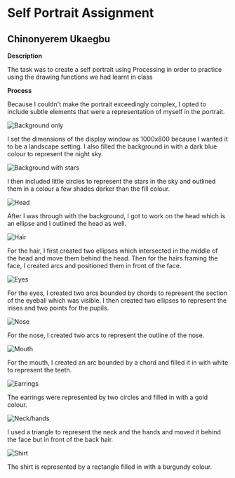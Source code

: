 # Self Portrait Assignment

## Chinonyerem Ukaegbu

**Description**

The task was to create a self portrait using Processing in order to practice using the drawing functions we had learnt in class

**Process**

Because I couldn't make the portrait exceedingly complex, I opted to include subtle elements that were a representation of myself in the portrait.

![Background only](images/Screenshot%20(118).png)

I set the dimensions of the display window as 1000x800 because I wanted it to be a landscape setting. I also filled the background in with a dark blue colour to represent the night sky.

![Background with stars](images/Screenshot%20(119).png)

I then included little circles to represent the stars in the sky and outlined them in a colour a few shades darker than the fill colour.

![Head](images/Screenshot%20(120).png)

After I was through with the background, I got to work on the head which is an ellipse and I outlined the head as well.

![Hair](images/Screenshot%20(121).png)

For the hair, I first created two ellipses which intersected in the middle of the head and move them behind the head. Then for the hairs framing the face, I created arcs and positioned them in front of the face.

![Eyes](images/Screenshot%20(122).png)

For the eyes, I created two arcs bounded by chords to represent the section of the eyeball which was visible. I then created two ellipses to represent the irises and two points for the pupils.

![Nose](images/Screenshot%20(123).png)

For the nose, I created two arcs to represent the outline of the nose.

![Mouth](images/Screenshot%20(124).png)

For the mouth, I created an arc bounded by a chord and filled it in with white to represent the teeth.

![Earrings](images/Screenshot%20(125).png)

The earrings were represented by two circles and filled in with a gold colour.

![Neck/hands](images/Screenshot%20(126).png)

I used a triangle to represent the neck and the hands and moved it behind the face but in front of the back hair.

![Shirt](images/Screenshot%20(127).png)

The shirt is represented by a rectangle filled in with a burgundy colour.
